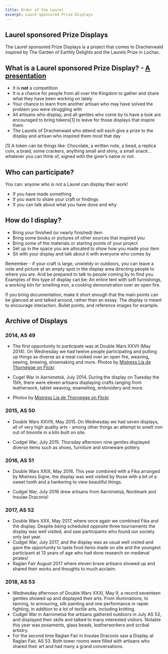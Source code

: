```yaml
---
title: Order of the Laurel
excerpt: Laure Sponsored Prize Displays
---
```


## Laurel sponsored Prize Displays

The Laurel sponsored Prize Displays is a project that comes to Drachenwald inspired by The Garden of Earthly Delights and the Laurels Prize in Lochac.

## What is a Laurel sponsored Prize Display? - [A presentation](https://docs.google.com/presentation/d/1eYwD_I3MiaJRlcUxzlecS-RINJPHfP0mJwmtJr1Ep6U/pub?start=false&loop=false&delayms=3000&slide=id.p)

* It is __not__ a competition
* It is a chance for people from all over the Kingdom to gather and share what they have been working on lately
* Your chance to learn from another artisan who may have solved the problem you were struggling with
* All artisans who display, and all gentles who come by to have a look are encouraged to bring tokens[1] to leave for those displays that inspire them
* The Laurels of Drachenwald who attend will each give a prize to the display and artisan who inspired them most that day

[1] A token can be things like: Chocolate, a written note, a bead, a replica coin, a braid, some crackers, anything small and shiny, a small snack… whatever you can think of, signed with the giver’s name or not.

## Who can participate?
You can: anyone who is not a Laurel can display their work!

* If you have made something
* If you want to share your craft or findings
* If you can talk about what you have done and why

## How do I display?
* Bring your finished (or nearly finished) item
* Bring some books or pictures of other sources that inspired you
* Bring some of the materials or starting points of your project
* Set up in the space you are allocated to show how you made your item
* Sit with your display and talk about it with everyone who comes by

Remember - if your craft is large, unwieldy or outdoors, you can leave a note and picture at an empty spot in the display area directing people to where you are. And be prepared to talk to people coming by to find you. Examples of this type of display can be: An entire tent with soft furnishings, a working kiln for smelting iron, a cooking demonstration over an open fire.

If you bring documentation, make it short enough that the main points can be glanced at and talked around, rather than an essay. The display is meant to encourage interaction. Bullet points, and reference images for example.


## Archive of Displays

### 2014, AS 49
* The first opportunity to participate was at Double Wars XXVII (May 2014). On Wednesday we had twelve people participating and putting up things as diverse as a meal cooked over an open fire, weaving, sewing, brewing, shoemaking and more.
 Photos by [Mistress Lia de Thornegge on Flickr](https://www.flickr.com/photos/liabucket/collections/72157645978982225/) 

* Cugel War in Aarnimetsä, July 2014. During the display on Tuesday the 15th, there were eleven artisans displaying crafts ranging from leatherwork, tablet weaving, enamelling, embroidery and more.
 * Photos by [Mistress Lia de Thornegge on Flickr](https://www.flickr.com/photos/liabucket/collections/72157645978982225/)

 ### 2015, AS 50
* Double Wars XXVIII, May 2015. On Wednesday we had seven displays, all of very high quality arts - among other things an attempt to smelt iron out of limonite in a kiln built on site.

* Cudgel War, July 2015. Thursday afternoon nine gentles displayed diverse items such as shoes, furniture and stoneware pottery.

### 2016, AS 51 
* Double Wars XXIX, May 2016. This year combined with a Fika arranged by Mistress Signe, the display was well visited by those with a bit of a sweet tooth and a hankering to view beautiful things.

* Cudgel War, July 2016 drew artisans from Aarnimetsä, Nordmark and Insulae Draconis! 

### 2017, AS 52
* Double Wars XXX, May 2017, where once again we combined Fika and the display. Despite being scheduled opposite three tournaments the display was well visited, and saw participants who found our society only last year.
* Cudgel War, July 2017, and the display was as usual well visited and gave the opportunity to taste food items made on site and the youngest participant at 13 years of age who had done research on medieval pirates!
 * Raglan Fair August 2017 where eleven brave artisans showed up and shared their works and thoughts to much acclaim.

### 2018, AS 53
*  Wednesday afternoon of Double Wars XXXI, May 9, a record seventeen gentles showed up and displayed their arts. From illuminations, to tanning, to armouring, silk painting and one performance in rapier fighting, in addition to a lot of textile arts, including knitting.
* Cudgel War in Aarnimetsä the artisans gathered outdoors in July AS 53, and displayed their skills and talked to many interested visitors. Notable this year was posaments, glass beads, leatherworkers and scribal artistry.
* For the second time Raglan Fair in Insulae Draconis saw a Display at Raglan Fair, AS 53. Both tower rooms were filled with artisans who shared their art and had many a grand conversations.
